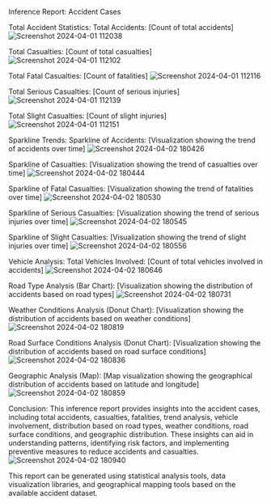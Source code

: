 Inference Report: Accident Cases

Total Accident Statistics:
Total Accidents: [Count of total accidents]
![Screenshot 2024-04-01 112038](https://github.com/Siva-Subramaniam-DS/Tableau-Visualization-Accident-Case/assets/138869164/5e0f1e89-96d2-4b81-8b64-c4d00e494ac7)

Total Casualties: [Count of total casualties]
![Screenshot 2024-04-01 112102](https://github.com/Siva-Subramaniam-DS/Tableau-Visualization-Accident-Case/assets/138869164/af3044d1-1464-4956-9a89-354cb15ca3a2)

Total Fatal Casualties: [Count of fatalities]
![Screenshot 2024-04-01 112116](https://github.com/Siva-Subramaniam-DS/Tableau-Visualization-Accident-Case/assets/138869164/6548ab6c-2960-4891-a93b-3ef299601df9)

Total Serious Casualties: [Count of serious injuries]
![Screenshot 2024-04-01 112139](https://github.com/Siva-Subramaniam-DS/Tableau-Visualization-Accident-Case/assets/138869164/8202615c-c996-4774-93a4-add35676cbaa)

Total Slight Casualties: [Count of slight injuries]
![Screenshot 2024-04-01 112151](https://github.com/Siva-Subramaniam-DS/Tableau-Visualization-Accident-Case/assets/138869164/20dc72cf-6382-4d75-8955-2881bcc0be47)

Sparkline Trends:
Sparkline of Accidents: [Visualization showing the trend of accidents over time]
![Screenshot 2024-04-02 180426](https://github.com/Siva-Subramaniam-DS/Tableau-Visualization-Accident-Case/assets/138869164/25e038ff-5f75-4199-9097-96869eac921a)

Sparkline of Casualties: [Visualization showing the trend of casualties over time]
![Screenshot 2024-04-02 180444](https://github.com/Siva-Subramaniam-DS/Tableau-Visualization-Accident-Case/assets/138869164/05e3a6fc-5c12-4abb-96a6-74383c1fba54)

Sparkline of Fatal Casualties: [Visualization showing the trend of fatalities over time]
![Screenshot 2024-04-02 180530](https://github.com/Siva-Subramaniam-DS/Tableau-Visualization-Accident-Case/assets/138869164/6c009f23-736f-4347-b90f-43abf47cdd97)

Sparkline of Serious Casualties: [Visualization showing the trend of serious injuries over time]
![Screenshot 2024-04-02 180545](https://github.com/Siva-Subramaniam-DS/Tableau-Visualization-Accident-Case/assets/138869164/2af7acb6-23cc-4a98-9314-440e45017e1e)

Sparkline of Slight Casualties: [Visualization showing the trend of slight injuries over time]
![Screenshot 2024-04-02 180556](https://github.com/Siva-Subramaniam-DS/Tableau-Visualization-Accident-Case/assets/138869164/2e03b1ab-a244-4e5c-aa08-a5cad0a2b8ae)

Vehicle Analysis:
Total Vehicles Involved: [Count of total vehicles involved in accidents]
![Screenshot 2024-04-02 180646](https://github.com/Siva-Subramaniam-DS/Tableau-Visualization-Accident-Case/assets/138869164/77669aca-7945-4ca8-b84a-b647f9366083)

Road Type Analysis (Bar Chart):
[Visualization showing the distribution of accidents based on road types]
![Screenshot 2024-04-02 180731](https://github.com/Siva-Subramaniam-DS/Tableau-Visualization-Accident-Case/assets/138869164/3c4b32de-3eff-40b1-bc0b-d250d2b72cfc)

Weather Conditions Analysis (Donut Chart):
[Visualization showing the distribution of accidents based on weather conditions]
![Screenshot 2024-04-02 180819](https://github.com/Siva-Subramaniam-DS/Tableau-Visualization-Accident-Case/assets/138869164/df79fd17-0e70-4121-9461-420312139554)

Road Surface Conditions Analysis (Donut Chart):
[Visualization showing the distribution of accidents based on road surface conditions]
![Screenshot 2024-04-02 180836](https://github.com/Siva-Subramaniam-DS/Tableau-Visualization-Accident-Case/assets/138869164/186a240e-cafd-4c09-ae1b-ede79e9bcc0c)

Geographic Analysis (Map):
[Map visualization showing the geographical distribution of accidents based on latitude and longitude]
![Screenshot 2024-04-02 180859](https://github.com/Siva-Subramaniam-DS/Tableau-Visualization-Accident-Case/assets/138869164/7b8e21e4-7716-427f-a7dc-42a976d92cf5)

Conclusion:
This inference report provides insights into the accident cases, including total accidents, casualties, fatalities, trend analysis, vehicle involvement, distribution based on road types, weather conditions, road surface conditions, and geographic distribution. These insights can aid in understanding patterns, identifying risk factors, and implementing preventive measures to reduce accidents and casualties.
![Screenshot 2024-04-02 180940](https://github.com/Siva-Subramaniam-DS/Tableau-Visualization-Accident-Case/assets/138869164/5bd7eee8-84cb-4b3b-8447-ad1c5f7cf97f)


This report can be generated using statistical analysis tools, data visualization libraries, and geographical mapping tools based on the available accident dataset.
